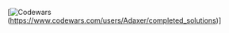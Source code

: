 [![Codewars](https://github.r2v.ch/codewars?user=Adaxer&stroke=black&theme=light&hide_clan=true)(https://www.codewars.com/users/Adaxer/completed_solutions)]
